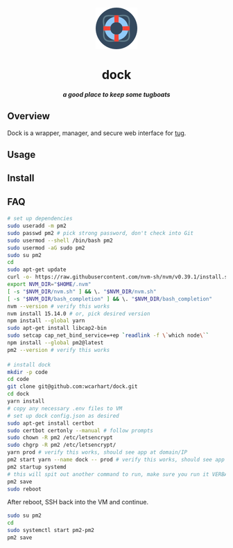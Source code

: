 <p align="center"><img alt="dock logo" src="public/logo.png" /></p>

<h1 align="center">dock</h1>
<h5 align="center">a good place to keep some tugboats</h5>

## Overview
Dock is a wrapper, manager, and secure web interface for [tug](https://github.com/wcarhart/tug).

## Usage

## Install

## FAQ

```bash
# set up dependencies
sudo useradd -m pm2
sudo passwd pm2 # pick strong password, don't check into Git
sudo usermod --shell /bin/bash pm2
sudo usermod -aG sudo pm2
sudo su pm2
cd
sudo apt-get update
curl -o- https://raw.githubusercontent.com/nvm-sh/nvm/v0.39.1/install.sh | bash
export NVM_DIR="$HOME/.nvm"
[ -s "$NVM_DIR/nvm.sh" ] && \. "$NVM_DIR/nvm.sh"
[ -s "$NVM_DIR/bash_completion" ] && \. "$NVM_DIR/bash_completion"
nvm --version # verify this works
nvm install 15.14.0 # or, pick desired version
npm install --global yarn
sudo apt-get install libcap2-bin
sudo setcap cap_net_bind_service=+ep `readlink -f \`which node\``
npm install --global pm2@latest
pm2 --version # verify this works

# install dock
mkdir -p code
cd code
git clone git@github.com:wcarhart/dock.git
cd dock
yarn install
# copy any necessary .env files to VM
# set up dock config.json as desired
sudo apt-get install certbot
sudo certbot certonly --manual # follow prompts
sudo chown -R pm2 /etc/letsencrypt
sudo chgrp -R pm2 /etc/letsencrypt/
yarn prod # verify this works, should see app at domain/IP
pm2 start yarn --name dock -- prod # verify this works, should see app at domain/IP
pm2 startup systemd
# this will spit out another command to run, make sure you run it VERBATIM
pm2 save
sudo reboot
```
After reboot, SSH back into the VM and continue.
```bash
sudo su pm2
cd
sudo systemctl start pm2-pm2
pm2 save
```
